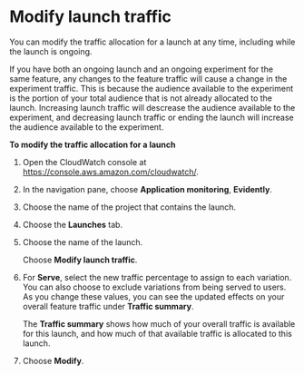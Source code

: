 # Modify launch traffic<a name="CloudWatch-Evidently-modifylaunchtraffic"></a>

You can modify the traffic allocation for a launch at any time, including while the launch is ongoing\.

If you have both an ongoing launch and an ongoing experiment for the same feature, any changes to the feature traffic will cause a change in the experiment traffic\. This is because the audience available to the experiment is the portion of your total audience that is not already allocated to the launch\. Increasing launch traffic will descrease the audience available to the experiment, and decreasing launch traffic or ending the launch will increase the audience available to the experiment\.

**To modify the traffic allocation for a launch**

1. Open the CloudWatch console at [https://console\.aws\.amazon\.com/cloudwatch/](https://console.aws.amazon.com/cloudwatch/)\.

1. In the navigation pane, choose **Application monitoring**, **Evidently**\.

1. Choose the name of the project that contains the launch\.

1. Choose the **Launches** tab\.

1. Choose the name of the launch\.

   Choose **Modify launch traffic**\.

1. For **Serve**, select the new traffic percentage to assign to each variation\. You can also choose to exclude variations from being served to users\. As you change these values, you can see the updated effects on your overall feature traffic under **Traffic summary**\.

   The **Traffic summary** shows how much of your overall traffic is available for this launch, and how much of that available traffic is allocated to this launch\.

1. Choose **Modify**\.